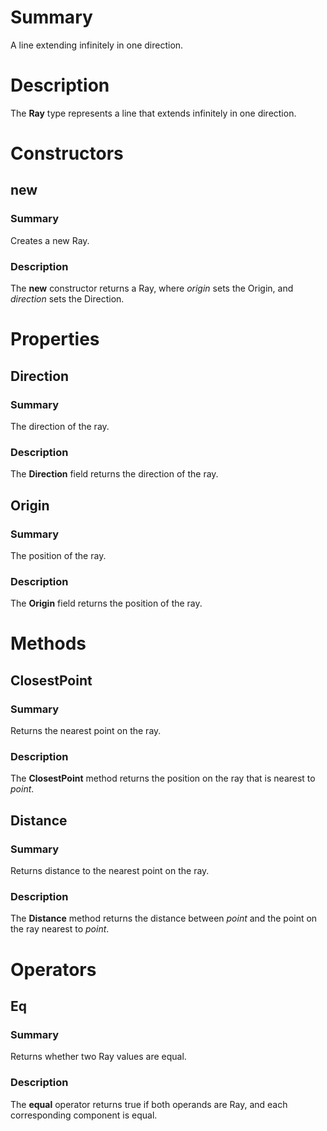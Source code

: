 # Summary
A line extending infinitely in one direction.

# Description
The **Ray** type represents a line that extends infinitely in one direction.

# Constructors
## new
### Summary
Creates a new Ray.

### Description
The **new** constructor returns a Ray, where *origin* sets the Origin, and
*direction* sets the Direction.

# Properties
## Direction
### Summary
The direction of the ray.

### Description
The **Direction** field returns the direction of the ray.

## Origin
### Summary
The position of the ray.

### Description
The **Origin** field returns the position of the ray.

# Methods
## ClosestPoint
### Summary
Returns the nearest point on the ray.

### Description
The **ClosestPoint** method returns the position on the ray that is nearest to
*point*.

## Distance
### Summary
Returns distance to the nearest point on the ray.

### Description
The **Distance** method returns the distance between *point* and the point on
the ray nearest to *point*.

# Operators
## Eq
### Summary
Returns whether two Ray values are equal.

### Description
The **equal** operator returns true if both operands are Ray, and each
corresponding component is equal.
